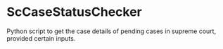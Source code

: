 # ScCaseStatusChecker
Python script to get the case details of pending cases in supreme court, provided certain inputs. 
